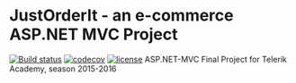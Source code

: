 # JustOrderIt - an e-commerce ASP.NET MVC Project

[![Build status](https://ci.appveyor.com/api/projects/status/3pebesusknx35m7n/branch/tests?svg=true)](https://ci.appveyor.com/project/mpenchev86/JustOrderIt/branch/tests)
[![codecov](https://codecov.io/gh/mpenchev86/JustOrderIt/branch/tests/graph/badge.svg)](https://codecov.io/gh/mpenchev86/JustOrderIt)
[![license](https://img.shields.io/github/license/mashape/apistatus.svg)](LICENSE)
ASP.NET-MVC Final Project for Telerik Academy, season 2015-2016
